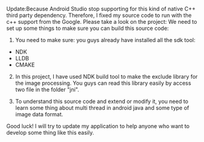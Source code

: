 Update:Because Android Studio stop supporting for this kind of native C++ third party dependency. Therefore, I fixed my source code to run with the c++ support from the Google. Please take a look on the project: 
We need to set up some things to make sure you can build this source code:
1. You need to make sure: you guys already have installed all the sdk tool: 
- NDK
- LLDB 
- CMAKE
 
2. In this project, I have used NDK build tool to make the exclude library for the image processing. 
You guys can read this library easily by access two file in the folder "jni".

3. To understand this source code and extend or modify it, you need to learn some thing about multi
thread in android java and some type of image data format. 

Good luck! I will try to update my application to help anyone who want to develop some thing like this easily. 

